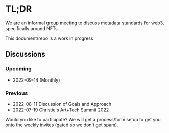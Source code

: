 # TL;DR

We are an informal group meeting to discuss metadata standards for web3, specifically around NFTs.

This document/repo is a work in progress

## Discussions

### Upcoming

* 2022-09-14 (Monthly)

### Previous

* 2022-08-11 Discussion of Goals and Approach
* 2022-07-19 Christie's Art+Tech Summit 2022

Would you like to participate? We will get a process/form setup to get you onto the weekly invites (gated so we don't get spam).

